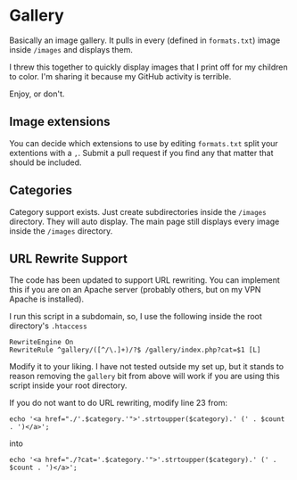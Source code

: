 # Gallery

Basically an image gallery. It pulls in every (defined in `formats.txt`) image inside `/images` and displays them.

I threw this together to quickly display images that I print off for my children to color. I'm sharing it because my GitHub activity is terrible.

Enjoy, or don't.

## Image extensions

You can decide which extensions to use by editing `formats.txt` split your extentions with a `,`. Submit a pull request if you find any that matter that should be included.

## Categories

Category support exists. Just create subdirectories inside the `/images` directory. They will auto display. The main page still displays every image inside the `/images` directory.

## URL Rewrite Support

The code has been updated to support URL rewriting. You can implement this if you are on an Apache server (probably others, but on my VPN Apache is installed).

I run this script in a subdomain, so, I use the following inside the root directory's `.htaccess`

```
RewriteEngine On
RewriteRule ^gallery/([^/\.]+)/?$ /gallery/index.php?cat=$1 [L]
```

Modify it to your liking. I have not tested outside my set up, but it stands to reason removing the `gallery` bit from above will work if you are using this script inside your root directory.

If you do not want to do URL rewriting, modify line 23 from:

`echo '<a href="./'.$category.'">'.strtoupper($category).' (' . $count . ')</a>';`

into

`echo '<a href="./?cat='.$category.'">'.strtoupper($category).' (' . $count . ')</a>';`